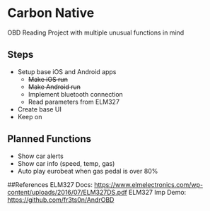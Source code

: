 # Carbon Native
OBD Reading Project with multiple unusual functions in mind

## Steps
- Setup base iOS and Android apps
  - <s>Make iOS run
  - Make Android run</s>
  - Implement bluetooth connection
  - Read parameters from ELM327
- Create base UI
- Keep on

## Planned Functions
- Show car alerts
- Show car info (speed, temp, gas)
- Auto play eurobeat when gas pedal is over 80%

##References
ELM327 Docs: https://www.elmelectronics.com/wp-content/uploads/2016/07/ELM327DS.pdf
ELM327 Imp Demo: https://github.com/fr3ts0n/AndrOBD
